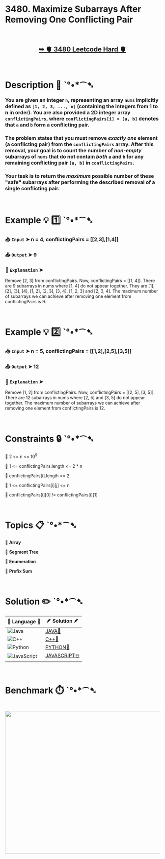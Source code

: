 # 3480. Maximize Subarrays After Removing One Conflicting Pair

</br>

<h2 align="center"> 

<a href=""><strong>➥ 🫀 3480 Leetcode Hard 🫀 </strong></a>
</h2>

</br>

# Description 📜 ˋ°•*⁀➷

### You are given an integer `n`, representing an array `nums` implicitly defined as `[1, 2, 3, ..., n]` (containing the integers from 1 to n in order). You are also provided a 2D integer array `conflictingPairs`, where `conflictingPairs[i] = [a, b]` denotes that `a` and `b` form a conflicting pair.

### The problem states that you must remove *exactly one* element (a conflicting pair) from the `conflictingPairs` array. After this removal, your goal is to count the number of *non-empty* subarrays of `nums` that do not contain *both* `a` and `b` for any remaining conflicting pair `[a, b]` in `conflictingPairs`.

### Your task is to return the *maximum* possible number of these "safe" subarrays after performing the described removal of a single conflicting pair.

</br>

# Example 💡 1️⃣ ˋ°•*⁀➷

  ### 📥 `Input`  ➤ n = 4, conflictingPairs = [[2,3],[1,4]]

  ### 📤 `Output`  ➤ 9

  ### 🔦 `Explanation`  ➤
Remove [2, 3] from conflictingPairs. Now, conflictingPairs = [[1, 4]].
There are 9 subarrays in nums where [1, 4] do not appear together. They are [1], [2], [3], [4], [1, 2], [2, 3], [3, 4], [1, 2, 3] and [2, 3, 4].
The maximum number of subarrays we can achieve after removing one element from conflictingPairs is 9.

</br>

# Example 💡 2️⃣ ˋ°•*⁀➷

  ### 📥 `Input` ➤ n = 5, conflictingPairs = [[1,2],[2,5],[3,5]]

  ### 📤 `Output`  ➤ 12

  ### 🔦 `Explanation` ➤
Remove [1, 2] from conflictingPairs. Now, conflictingPairs = [[2, 5], [3, 5]].
There are 12 subarrays in nums where [2, 5] and [3, 5] do not appear together.
The maximum number of subarrays we can achieve after removing one element from conflictingPairs is 12.

</br>

# Constraints 🔒 ˋ°•*⁀➷

🔹 2 <= n <= 10<sup>5</sup> </br>

🔹 1 <= conflictingPairs.length <= 2 * n </br>

🔹 conflictingPairs[i].length == 2 </br>

🔹 1 <= conflictingPairs[i][j] <= n </br>

🔹 conflictingPairs[i][0] != conflictingPairs[i][1] </br>

</br>

# Topics 📋 ˋ°•*⁀➷

🔸 **Array**  </br>

🔸 **Segment Tree**  </br>

🔸 **Enumeration**  </br>

🔸 **Prefix Sum**  </br>

</br>

# Solution ✏️ ˋ°•*⁀➷

| 📒 Language 📒  | 🪶 Solution 🪶 |
| ------------- | ------------- |
|  ![Java](https://img.shields.io/badge/java-%23ED8B00.svg?style=for-the-badge&logo=openjdk&logoColor=white)  | [JAVA🍁]() |
|  ![C++](https://img.shields.io/badge/c++-%2300599C.svg?style=for-the-badge&logo=c%2B%2B&logoColor=white)  | [C++🎲]()  |
|  ![Python](https://img.shields.io/badge/python-3670A0?style=for-the-badge&logo=python&logoColor=ffdd54)    | [PYTHON🍰]() |
| ![JavaScript](https://img.shields.io/badge/javascript-%23323330.svg?style=for-the-badge&logo=javascript&logoColor=%23F7DF1E)   | [JAVASCRIPT☃️]() |

</br>

# Benchmark ⏱️ ˋ°•*⁀➷

<h1  align="center" >

<img src ="https://github.com/user-attachments/assets/07a4b1e8-71e1-49a8-865e-6749b49112c3" width = "700px" height="462px" />

</h1>

